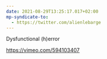 ```yaml
---
date: 2021-08-29T13:25:17.017+02:00
mp-syndicate-to:
  - https://twitter.com/alienlebarge
---
```

Dysfunctional (h)error

https://vimeo.com/594103407
